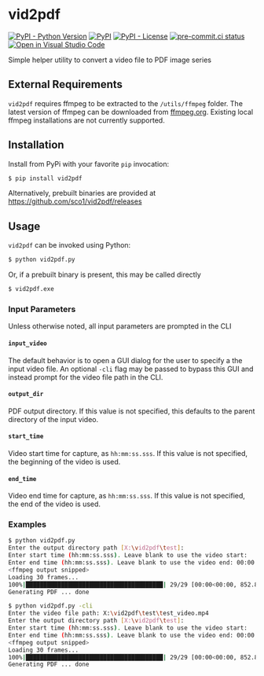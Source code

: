 # vid2pdf
[![PyPI - Python Version](https://img.shields.io/pypi/pyversions/vid2pdf/1.1.0?logo=python&logoColor=FFD43B)](https://pypi.org/project/vid2pdf/)
[![PyPI](https://img.shields.io/pypi/v/vid2pdf?logo=Python&logoColor=FFD43B)](https://pypi.org/project/vid2pdf/)
[![PyPI - License](https://img.shields.io/pypi/l/vid2pdf?color=magenta)](https://github.com/sco1/vid2pdf/blob/main/LICENSE)
[![pre-commit.ci status](https://results.pre-commit.ci/badge/github/sco1/vid2pdf/main.svg)](https://results.pre-commit.ci/latest/github/sco1/vid2pdf/main)
[![Open in Visual Studio Code](https://img.shields.io/badge/Open%20in-VSCode.dev-blue)](https://github.dev/sco1/vid2pdf)

Simple helper utility to convert a video file to PDF image series

## External Requirements
`vid2pdf` requires ffmpeg to be extracted to the `/utils/ffmpeg` folder. The latest version of ffmpeg can be downloaded from [ffmpeg.org](https://www.ffmpeg.org/download.html). Existing local ffmpeg installations are not currently supported.

## Installation
Install from PyPi with your favorite `pip` invocation:

```bash
$ pip install vid2pdf
```

Alternatively, prebuilt binaries are provided at https://github.com/sco1/vid2pdf/releases

## Usage

`vid2pdf` can be invoked using Python:
```bash
$ python vid2pdf.py
```

Or, if a prebuilt binary is present, this may be called directly
```bash
$ vid2pdf.exe
```

### Input Parameters
Unless otherwise noted, all input parameters are prompted in the CLI
#### `input_video`
The default behavior is to open a GUI dialog for the user to specify a the input video file. An optional `-cli` flag may be passed to bypass this GUI and instead prompt for the video file path in the CLI.

#### `output_dir`
PDF output directory. If this value is not specified, this defaults to the parent directory of the input video.

#### `start_time`
Video start time for capture, as `hh:mm:ss.sss`. If this value is not specified, the beginning of the video is used.

#### `end_time`
Video end time for capture, as `hh:mm:ss.sss`. If this value is not specified, the end of the video is used.

### Examples

```bash
$ python vid2pdf.py
Enter the output directory path [X:\vid2pdf\test]:
Enter start time (hh:mm:ss.sss). Leave blank to use the video start:
Enter end time (hh:mm:ss.sss). Leave blank to use the video end: 00:00:01.000
<ffmpeg output snipped>
Loading 30 frames...
100%|███████████████████████████████████████| 29/29 [00:00<00:00, 852.82it/s]
Generating PDF ... done
```

```bash
$ python vid2pdf.py -cli
Enter the video file path: X:\vid2pdf\test\test_video.mp4
Enter the output directory path [X:\vid2pdf\test]:
Enter start time (hh:mm:ss.sss). Leave blank to use the video start:
Enter end time (hh:mm:ss.sss). Leave blank to use the video end: 00:00:01.000
<ffmpeg output snipped>
Loading 30 frames...
100%|███████████████████████████████████████| 29/29 [00:00<00:00, 852.82it/s]
Generating PDF ... done
```
